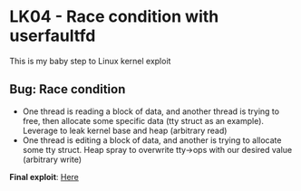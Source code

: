 # LK04 - Race condition with userfaultfd

This is my baby step to Linux kernel exploit

## Bug: Race condition
- One thread is reading a block of data, and another thread is trying to free, then allocate some specific data (tty struct as an example). Leverage to leak kernel base and heap (arbitrary read)
- One thread is editing a block of data, and another is trying to allocate some tty struct. Heap spray to overwrite tty->ops with our desired value (arbitrary write)

**Final exploit**: [Here](./exp.c)